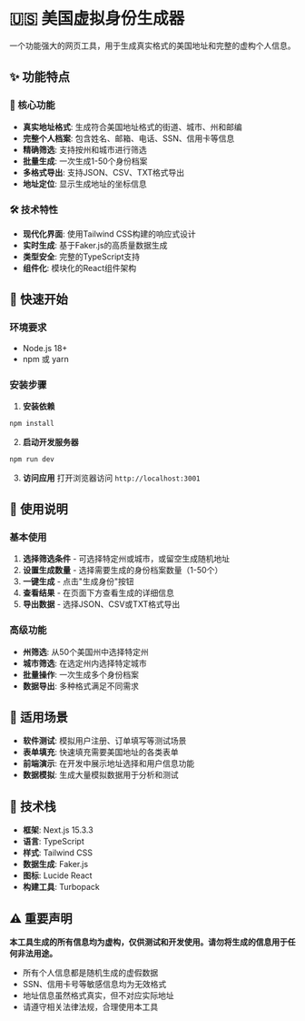 # 🇺🇸 美国虚拟身份生成器

一个功能强大的网页工具，用于生成真实格式的美国地址和完整的虚构个人信息。

## ✨ 功能特点

### 🎯 核心功能
- **真实地址格式**: 生成符合美国地址格式的街道、城市、州和邮编
- **完整个人档案**: 包含姓名、邮箱、电话、SSN、信用卡等信息
- **精确筛选**: 支持按州和城市进行筛选
- **批量生成**: 一次生成1-50个身份档案
- **多格式导出**: 支持JSON、CSV、TXT格式导出
- **地址定位**: 显示生成地址的坐标信息

### 🛠️ 技术特性
- **现代化界面**: 使用Tailwind CSS构建的响应式设计
- **实时生成**: 基于Faker.js的高质量数据生成
- **类型安全**: 完整的TypeScript支持
- **组件化**: 模块化的React组件架构

## 🚀 快速开始

### 环境要求
- Node.js 18+
- npm 或 yarn

### 安装步骤

1. **安装依赖**
```bash
npm install
```

2. **启动开发服务器**
```bash
npm run dev
```

3. **访问应用**
打开浏览器访问 `http://localhost:3001`

## 📖 使用说明

### 基本使用
1. **选择筛选条件** - 可选择特定州或城市，或留空生成随机地址
2. **设置生成数量** - 选择需要生成的身份档案数量（1-50个）
3. **一键生成** - 点击"生成身份"按钮
4. **查看结果** - 在页面下方查看生成的详细信息
5. **导出数据** - 选择JSON、CSV或TXT格式导出

### 高级功能
- **州筛选**: 从50个美国州中选择特定州
- **城市筛选**: 在选定州内选择特定城市
- **批量操作**: 一次生成多个身份档案
- **数据导出**: 多种格式满足不同需求

## 💼 适用场景

- **软件测试**: 模拟用户注册、订单填写等测试场景
- **表单填充**: 快速填充需要美国地址的各类表单
- **前端演示**: 在开发中展示地址选择和用户信息功能
- **数据模拟**: 生成大量模拟数据用于分析和测试

## 🔧 技术栈

- **框架**: Next.js 15.3.3
- **语言**: TypeScript
- **样式**: Tailwind CSS
- **数据生成**: Faker.js
- **图标**: Lucide React
- **构建工具**: Turbopack

## ⚠️ 重要声明

**本工具生成的所有信息均为虚构，仅供测试和开发使用。请勿将生成的信息用于任何非法用途。**

- 所有个人信息都是随机生成的虚假数据
- SSN、信用卡号等敏感信息均为无效格式
- 地址信息虽然格式真实，但不对应实际地址
- 请遵守相关法律法规，合理使用本工具
